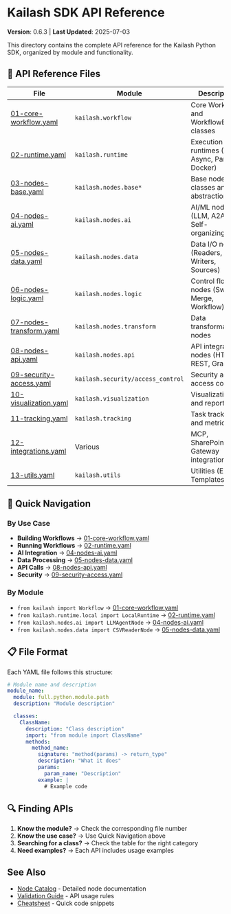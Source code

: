 # Kailash SDK API Reference

**Version**: 0.6.3 | **Last Updated**: 2025-07-03

This directory contains the complete API reference for the Kailash Python SDK, organized by module and functionality.

## 📁 API Reference Files

| File | Module | Description |
|------|---------|-------------|
| [01-core-workflow.yaml](01-core-workflow.yaml) | `kailash.workflow` | Core Workflow and WorkflowBuilder classes |
| [02-runtime.yaml](02-runtime.yaml) | `kailash.runtime` | Execution runtimes (Local, Async, Parallel, Docker) |
| [03-nodes-base.yaml](03-nodes-base.yaml) | `kailash.nodes.base*` | Base node classes and abstractions |
| [04-nodes-ai.yaml](04-nodes-ai.yaml) | `kailash.nodes.ai` | AI/ML nodes (LLM, A2A, Self-organizing) |
| [05-nodes-data.yaml](05-nodes-data.yaml) | `kailash.nodes.data` | Data I/O nodes (Readers, Writers, Sources) |
| [06-nodes-logic.yaml](06-nodes-logic.yaml) | `kailash.nodes.logic` | Control flow nodes (Switch, Merge, Workflow) |
| [07-nodes-transform.yaml](07-nodes-transform.yaml) | `kailash.nodes.transform` | Data transformation nodes |
| [08-nodes-api.yaml](08-nodes-api.yaml) | `kailash.nodes.api` | API integration nodes (HTTP, REST, GraphQL) |
| [09-security-access.yaml](09-security-access.yaml) | `kailash.security/access_control` | Security and access control |
| [10-visualization.yaml](10-visualization.yaml) | `kailash.visualization` | Visualization and reporting |
| [11-tracking.yaml](11-tracking.yaml) | `kailash.tracking` | Task tracking and metrics |
| [12-integrations.yaml](12-integrations.yaml) | Various | MCP, SharePoint, API Gateway integrations |
| [13-utils.yaml](13-utils.yaml) | `kailash.utils` | Utilities (Export, Templates) |

## 🚀 Quick Navigation

### By Use Case
- **Building Workflows** → [01-core-workflow.yaml](01-core-workflow.yaml)
- **Running Workflows** → [02-runtime.yaml](02-runtime.yaml)
- **AI Integration** → [04-nodes-ai.yaml](04-nodes-ai.yaml)
- **Data Processing** → [05-nodes-data.yaml](05-nodes-data.yaml)
- **API Calls** → [08-nodes-api.yaml](08-nodes-api.yaml)
- **Security** → [09-security-access.yaml](09-security-access.yaml)

### By Module
- `from kailash import Workflow` → [01-core-workflow.yaml](01-core-workflow.yaml)
- `from kailash.runtime.local import LocalRuntime` → [02-runtime.yaml](02-runtime.yaml)
- `from kailash.nodes.ai import LLMAgentNode` → [04-nodes-ai.yaml](04-nodes-ai.yaml)
- `from kailash.nodes.data import CSVReaderNode` → [05-nodes-data.yaml](05-nodes-data.yaml)

## 📋 File Format

Each YAML file follows this structure:

```yaml
# Module name and description
module_name:
  module: full.python.module.path
  description: "Module description"

  classes:
    ClassName:
      description: "Class description"
      import: "from module import ClassName"
      methods:
        method_name:
          signature: "method(params) -> return_type"
          description: "What it does"
          params:
            param_name: "Description"
          example: |
            # Example code
```

## 🔍 Finding APIs

1. **Know the module?** → Check the corresponding file number
2. **Know the use case?** → Use Quick Navigation above
3. **Searching for a class?** → Check the table for the right category
4. **Need examples?** → Each API includes usage examples

## See Also
- [Node Catalog](../nodes/README.md) - Detailed node documentation
- [Validation Guide](../validation/validation-guide.md) - API usage rules
- [Cheatsheet](../cheatsheet/README.md) - Quick code snippets
